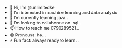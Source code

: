 - 👋 Hi, I’m @unlimitedke
- 👀 I’m interested in machine learning and data analysis
- 🌱 I’m currently learning java..
- 💞️ I’m looking to collaborate on .sql..
- 📫 How to reach me 0790289521...
- 😄 Pronouns: he...
- ⚡ Fun fact: always ready to learn...

<!---
unlimitedke/unlimitedke is a ✨ special ✨ repository because its `README.md` (this file) appears on your GitHub profile.
You can click the Preview link to take a look at your changes.
--->
